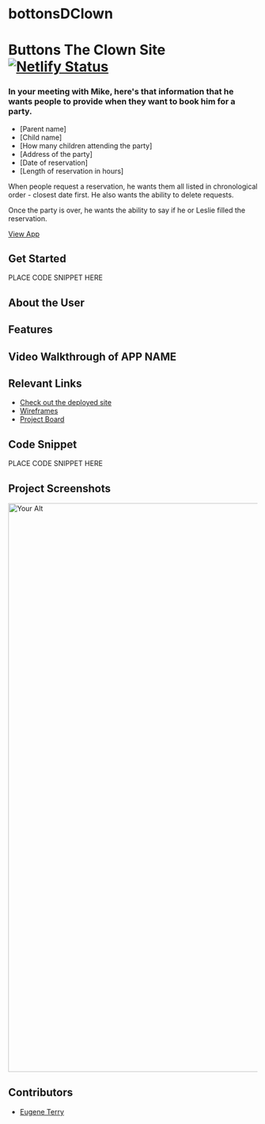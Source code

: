# bottonsDClown

# Buttons The Clown Site  [![Netlify Status](https://api.netlify.com)](https://app.netlify.com)
<!-- update the netlify badge above with your own badge that you can find at netlify under settings/general#status-badges -->

### In your meeting with Mike, here's that information that he wants people to provide when they want to book him for a party.

- [Parent name]
- [Child name]
- [How many children attending the party]
- [Address of the party]
- [Date of reservation]
- [Length of reservation in hours]

When people request a reservation, he wants them all listed in chronological order - closest date first. He also wants the ability to delete requests.

Once the party is over, he wants the ability to say if he or Leslie filled the reservation.

 [View App](#your-link)

## Get Started <!-- OPTIONAL, but doesn't hurt -->
PLACE CODE SNIPPET HERE

## About the User <!-- This is a scaled down user persona -->


## Features <!-- List your app features using bullets! Do NOT use a paragraph. No one will read that! -->


## Video Walkthrough of APP NAME <!-- A loom link is sufficient -->


## Relevant Links <!-- Link to all the things that are required outside of the ones that have their own section -->
- [Check out the deployed site](#your-link)
- [Wireframes](#your-link)
- [Project Board](#your-link)

## Code Snippet <!-- OPTIONAL, but doesn't hurt -->
PLACE CODE SNIPPET HERE

## Project Screenshots <!-- These can be inside of your project. Look at the repos from class and see how the images are included in the readme -->
<img width="1148" alt="Your Alt" src="your-link.png"> 

## Contributors
- [Eugene Terry](https://github.com/EugeneTerry)